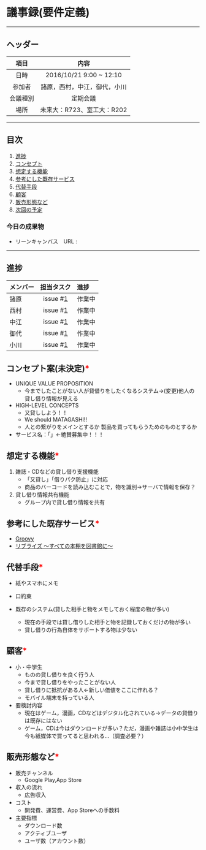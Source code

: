 # 議事録(要件定義)
---
## ヘッダー
|項目|内容|
|:--:|:--:|
| 日時 | 2016/10/21  9:00 ~ 12:10|
| 参加者 | 諸原，西村，中江，御代，小川 |
| 会議種別 | 定期会議 |
| 場所 | 未来大：R723、室工大：R202 |

---
## 目次
1. [進捗](#ProgressReport)
1. [コンセプト](#anchar1)
2. [想定する機能](#anchar2)
3. [参考にした既存サービス](#anchar3)
4. [代替手段](#anchar4)
5. [顧客](#anchar5)
6. [販売形態など](#anchar6)
7. [次回の予定](#anchar7)

### 今日の成果物
- リーンキャンバス　URL : 

---

## <div id="ProgressReport"/> 進捗

| メンバー | 担当タスク | 進捗 |
| :-- | :--: | :-- |
| 諸原 | issue #[1](アイデア出し) | 作業中 |
| 西村 | issue #[1](アイデア出し) | 作業中 |
| 中江 | issue #[1](アイデア出し) | 作業中 |
| 御代 | issue #[1](アイデア出し) | 作業中 |
| 小川 | issue #[1](アイデア出し) | 作業中 |

<!--
会議開始時点までのタスク進捗状況を記録する
メンバーごとに「メンバー名、issue番号、進捗状況」の順に記録
-->

<!-- 
想定する機能、参考にした既存サービス、ステークホルダーは会議中に話し合いが行われたならば、必ず記入をお願いします。
-->

## <div id="anchar1"/>コンセプト案(未決定)<font color = "red">*</font>
- UNIQUE VALUE PROPOSITION
	- 今までしたことがない人が貸借りをしたくなるシステム→(変更)他人の貸し借り情報が見える
- HIGH-LEVEL CONCEPTS
	- 又貸ししよう！！
	- We should MATAGASHI!!
	- 人との繋がりをメインとするか 製品を買ってもらうためのものとするか
- サービス名：「」←絶賛募集中！！！

## <div id="anchar2"/>想定する機能<font color = "red">*</font>
1. 雑誌・CDなどの貸し借り支援機能
	- 「又貸し」「借りパク防止」に対応
	- 商品のバーコードを読み込むことで，物を識別→サーバで情報を保存？
2. 貸し借り情報共有機能
	- グループ内で貸し借り情報を共有


## <div id="anchar3"/>参考にした既存サービス<font color = "red">*</font>
- [Groovy](http://www.tabroid.jp/app/multimedia/2013/03/com.gr_oo_vy.html)
- [リブライズ 〜すべての本棚を図書館に〜](https://librize.com/ja)

## <div id="anchar4"/>代替手段<font color = "red">*</font>
- 紙やスマホにメモ
- 口約束
- 既存のシステム(貸した相手と物をメモしておく程度の物が多い)

	- 現在の手段では貸し借りした相手と物を記録しておくだけの物が多い
	- 貸し借りの行為自体をサポートする物は少ない

## <div id="anchar5"/>顧客<font color = "red">*</font>
- 小・中学生
	- ものの貸し借りを良く行う人
	- 今まで貸し借りをやったことがない人 
	- 貸し借りに抵抗がある人←新しい価値をここに作れる？
	- モバイル端末を持っている人
- 要検討内容
	- 現在はゲーム，漫画，CDなどはデジタル化されている→データの貸借りは既存にはない
	- ゲーム，CDは今はダウンロードが多い？ただ，漫画や雑誌は小中学生は今も紙媒体で買ってると思われる…（調査必要？）


## <div id="anchar6"/>販売形態など<font color = "red">*</font>
- 販売チャンネル
	- Google Play,App Store
- 収入の流れ
	- 広告収入
- コスト
	- 開発費、運営費、App Storeへの手数料
- 主要指標
	- ダウンロード数
	- アクティブユーザ
	- ユーザ数（アカウント数）

## <div id="anchar7"/>
